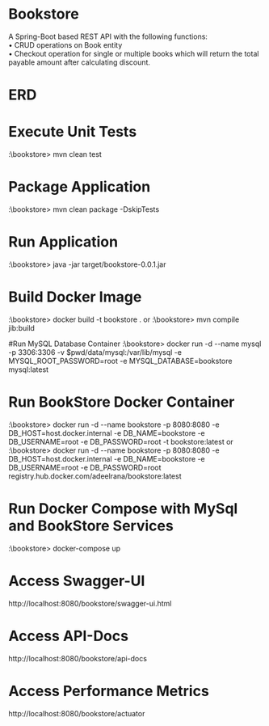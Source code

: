# Bookstore
A Spring-Boot based REST API with the following functions:  
•&nbsp;CRUD operations on Book entity  
•&nbsp;Checkout operation for single or multiple books which will return the total payable amount after calculating discount.  

# ERD



# Execute Unit Tests
:\bookstore> mvn clean test

# Package Application
:\bookstore> mvn clean package -DskipTests

# Run Application
:\bookstore> java -jar target/bookstore-0.0.1.jar

# Build Docker Image
:\bookstore> docker build -t bookstore .
or
:\bookstore> mvn compile jib:build

#Run MySQL Database Container
:\bookstore> docker run -d --name mysql -p 3306:3306 -v $pwd/data/mysql:/var/lib/mysql -e MYSQL_ROOT_PASSWORD=root -e MYSQL_DATABASE=bookstore mysql:latest

# Run BookStore Docker Container
:\bookstore> docker run -d --name bookstore -p 8080:8080 -e DB_HOST=host.docker.internal -e DB_NAME=bookstore -e DB_USERNAME=root -e DB_PASSWORD=root -t bookstore:latest
or
:\bookstore> docker run -d --name bookstore -p 8080:8080 -e DB_HOST=host.docker.internal -e DB_NAME=bookstore -e DB_USERNAME=root -e DB_PASSWORD=root  registry.hub.docker.com/adeelrana/bookstore:latest

# Run Docker Compose with MySql and BookStore Services
:\bookstore> docker-compose up


# Access Swagger-UI
http://localhost:8080/bookstore/swagger-ui.html

# Access API-Docs
http://localhost:8080/bookstore/api-docs

# Access Performance Metrics
http://localhost:8080/bookstore/actuator

